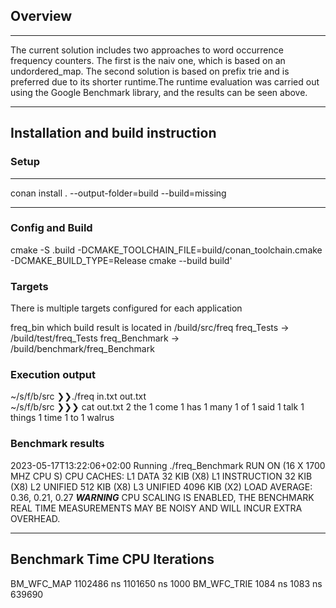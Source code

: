 ## Overview 
***
The current solution includes two approaches to word occurrence frequency counters. The first is the naiv one, which is based on an undordered_map.  The second solution is based on prefix trie and is preferred due to its shorter runtime.The runtime evaluation was carried out using the Google Benchmark library, and the results can be seen above.
***


## Installation and build instruction
### Setup
***
conan install . --output-folder=build --build=missing
***

### Config and Build 

cmake -S .build -DCMAKE_TOOLCHAIN_FILE=build/conan_toolchain.cmake -DCMAKE_BUILD_TYPE=Release
cmake --build build'

### Targets
There is multiple targets configured for each application

freq_bin which build result is located in  /build/src/freq
freq_Tests -> /build/test/freq_Tests
freq_Benchmark -> /build/benchmark/freq_Benchmark

### Execution output 

~/s/f/b/src ❯❯./freq in.txt out.txt                                                                                                                                                                                                     
~/s/f/b/src ❯❯❯ cat out.txt
2 the
1 come
1 has
1 many
1 of
1 said
1 talk
1 things
1 time
1 to 1 walrus 

### Benchmark results

2023-05-17T13:22:06+02:00 Running ./freq_Benchmark
RUN ON (16 X 1700 MHZ CPU S)
CPU CACHES:
  L1 DATA 32 KIB (X8)
  L1 INSTRUCTION 32 KIB (X8)
  L2 UNIFIED 512 KIB (X8)
  L3 UNIFIED 4096 KIB (X2)
LOAD AVERAGE: 0.36, 0.21, 0.27
***WARNING*** CPU SCALING IS ENABLED, THE BENCHMARK REAL TIME MEASUREMENTS MAY BE NOISY AND WILL INCUR EXTRA OVERHEAD.

------------------------------------------------------
Benchmark            Time             CPU   Iterations
------------------------------------------------------
BM_WFC_MAP     1102486 ns      1101650 ns         1000
BM_WFC_TRIE       1084 ns         1083 ns       639690

